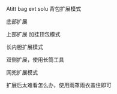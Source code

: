 Atitt bag ext solu 背包扩展模式


底部扩展


上部扩展 加挂顶包模式


长内胆扩展模式


双侧扩展，使用长筒工具

网兜扩展模式

扩展后太难看怎么办，使用雨罩雨衣盖住即可

